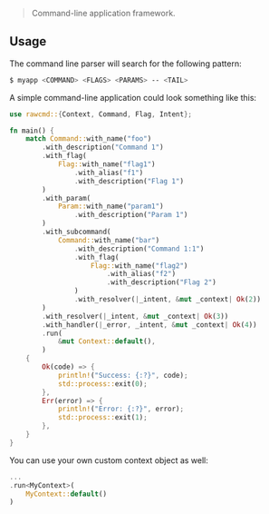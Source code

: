 > Command-line application framework.

## Usage

The command line parser will search for the following pattern:

```sh
$ myapp <COMMAND> <FLAGS> <PARAMS> -- <TAIL>
```

A simple command-line application could look something like this:

```rs
use rawcmd::{Context, Command, Flag, Intent};

fn main() {
    match Command::with_name("foo")
        .with_description("Command 1")
        .with_flag(
            Flag::with_name("flag1")
                .with_alias("f1")
                .with_description("Flag 1")
        )
        .with_param(
            Param::with_name("param1")
                .with_description("Param 1")
        )
        .with_subcommand(
            Command::with_name("bar")
                .with_description("Command 1:1")
                .with_flag(
                    Flag::with_name("flag2")
                        .with_alias("f2")
                        .with_description("Flag 2")
                )
                .with_resolver(|_intent, &mut _context| Ok(2))
        )
        .with_resolver(|_intent, &mut _context| Ok(3))
        .with_handler(|_error, _intent, &mut _context| Ok(4))
        .run(
            &mut Context::default(),
        )
    {
        Ok(code) => {
            println!("Success: {:?}", code);
            std::process::exit(0);
        },
        Err(error) => {
            println!("Error: {:?}", error);
            std::process::exit(1);
        },
    }
}
```

You can use your own custom context object as well:

```rs
...
.run<MyContext>(
    MyContext::default()
)
```
